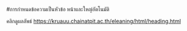 ﻿#การกำหนดข้อความเป็นหัวข้อ หน้าและใหญ่อัตโนมัติ
 
คลิกดูผลลัพธ์ https://kruauu.chainatpit.ac.th/eleaning/html/heading.html
